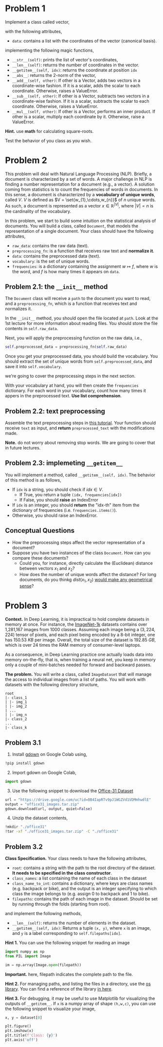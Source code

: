 # Problem 1

Implement a class called vector,

with the following attributes,

- ```data```: contains a list with the coordinates of the vector (canonical basis).

implementing the following magic functions,

- ```__str__(self)```: prints the list of vector's coordinates,
- ```__len__(self)```: returns the number of coordinates in the vector.
- ```__getitem__(self, idx)```: returns the coordinate at position ```idx```
- ```__abs__```: returns the 2-norm of the vector,
- ```__add__(self, other)```: If other is a Vector, adds two vectors in a coordinate-wise fashion. If it is a scalar, adds the scalar to each coordinate. Otherwise, raises a ValueError.
- ```__sub__(self, other)```: If other is a Vector, subtracts two vectors in a coordinate-wise fashion. If it is a scalar, subtracts the scalar to each coordinate. Otherwise, raises a ValueError.
- ```__mul__(self, other)```: If other is a Vector, performs an inner product. If other is a scalar, multiply each coordinate by it. Otherwise, raise a ValueError.

__Hint.__ use __math__ for calculating square-roots.

Test the behavior of you class as you wish.

# Problem 2

This problem will deal with Natural Language Processing (NLP). Briefly, a document is characterized by a set of words. A major challenge in NLP is finding a number representation for a document (e.g., a vector). A solution coming from statistics is to count the frequencies of words in documents. In this sense, a document is characterized by a __vocabulary of unique words__, called $V$. $V$ is defined as $V = \set{w_{1},\cdots,w_{n}}$ of $n$ unique words. As such, a document is represented as a vector $x \in \mathbb{R}^{|V|}$, where $|V| = n$ is the cardinality of the vocabulary.

In this problem, we start to build some intuition on the statistical analysis of documents. You will build a class, called ```Document```, that models the representation of a single document. Your class should have the following attributes,

- ```raw_data```: contains the raw data (text).
- ```preprocessing_fn```: is a function that receives raw text and __normalize it__.
- ```data```: contains the preprocessed data (text).
- ```vocabulary```: is the set of unique words.
- ```frequencies```: is a dictionary containing the assignment $w \mapsto f$, where $w$ is the word, and $f$ is how many times it appears on ```data```.

## Problem 2.1: the ```__init__``` method

The ```Document``` class will receive a ```path``` to the document you want to read, and a ```preprocessing_fn```, which is a function that receives text and normalizes it.

In the ```__init__``` method, you should open the file located at ```path```. Look at the 1st lecture for more information about reading files. You should store the file contents in ```self.raw_data```.

Next, you will apply the preprocessing function on the raw data, i.e.,

```python
self.preprocessed_data = preprocessing_fn(self.raw_data)
```

Once you get your preprocessed data, you should build the vocabulary. You should extract the set of unique words from ```self.preprocessed_data```, and save it into ```self.vocabulary```.

we're going to cover the preprocessing steps in the next section.

With your vocabulary at hand, you will then create the ```frequencies``` dictionary. For each word in your vocabulary, count how many times it appers in the preprocessed text. __Use list comprehension__.

## Problem 2.2: text preprocessing

Assemble the text preprocessing steps in [this tutorial](https://www.geeksforgeeks.org/normalizing-textual-data-with-python/). Your function should receive ```text``` as input, and __return__ ```preprocessed_text``` with the modifications made.

__Note.__ do not worry about removing stop words. We are going to cover that in future lectures.

## Problem 2.3: implemeting ```__getitem__```

You will implement a method, called ```__getitem__(self, idx)```. The behavior of this method is as follows,

- If ```idx``` is a string, you should check if $idx \in V$.
    - If True, you return a tuple ```(idx, frequencies[idx])```
    - If False, you should __raise__ an IndexError
- If ```idx``` is an integer, you should __return__ the "idx-th" item from the dictionary of frequencies (i.e. ```frequencies.items()```).
- Otherwise, you should raise an IndexError.

## Conceptual Questions

- How the preprocessing steps affect the vector representation of a document?
- Suppose you have two instances of the class ```Document```. How can you compare these documents?
    - Could you, for instance, directly calculate the (Euclidean) distance between vectors $x_{1}$ and $x_{2}$?
    - How does the number of unique words affect the distance? For long documents, do you thinkg $dist(x_{1}, x_{2})$ [would make any geometrical sense](https://citeseerx.ist.psu.edu/document?repid=rep1&type=pdf&doi=1ea82cc13f6b7352943aba6c987e3895e5161b9b)?

# Problem 3

__Context.__ In Deep Learning, it is impractical to hold complete datasets in memory at once. For instance, the [ImageNet-1k](https://en.wikipedia.org/wiki/ImageNet) datasets contains over 1,281,167 images from 1000 classes. Assuming each image being a $(3,224,224)$ tensor of pixels, and each pixel being encoded by a 8-bit integer, one has $150.53$ _KB_ per image. Overall, the total size of the dataset is $192.85$ _GB_, which is over 24 times the RAM memory of consumer-level laptops.

As a consequence, in Deep Learning practice one actually loads data into memory on-the-fly, that is, when training a neural net, you keep in memory only a couple of mini-batches needed for forward and backward passes.

__The problem.__ You will write a class, called ```ImageDataset``` that will manage the access to individual images from a list of paths. You will work with datasets with the following directory structure,

```
root
|- class_1
| |- img_1
| |- img_2
| ...
| |- img_n
|- class_2
...
|- class_k
```

## Problem 3.1

1. Install [gdown](https://github.com/wkentaro/gdown) on Google Colab using,

```sh
!pip install gdown
```

2. Import gdown on Google Colab,

```python
import gdown
```

3. Use the following snippet to download the [Office-31 Dataset](https://faculty.cc.gatech.edu/~judy/domainadapt/)

```python
url = "https://drive.google.com/uc?id=0B4IapRTv9pJ1WGZVd1VDMmhwdlE"
output = "office31_images.tar.zip"
gdown.download(url, output, quiet=False)
```

4. Unzip the dataset contents,

```sh
!mkdir "./office31"
!tar -xf "./office31_images.tar.zip" -C "./office31"
```

## Problem 3.2

__Class Specification.__ Your class needs to have the following attributes,

- ```root```: contains a string with the path to the root directory of the dataset. __It needs to be specified in the class constructor__.
- ```class_names```: a list containing the name of each class in the dataset
- ```class_name_to_int```: contains a dictionary, where keys are class names (e.g. backpack or bike), and the output is an integer specifying to which class the image belongs to (e.g. assign 0 to backpack and 1 to bike).
- ```filepaths```: contains the path of each image in the dataset. Should be set by running through the folds (starting from root).

and implement the following methods,

- ```__len__(self)```: returns the number of elements in the dataset.
- ```__getitem__(self, idx)```: Returns a tuple ```(x, y)```, where ```x``` is an image, and ```y``` is a label corresponding to ```self.filepaths[idx]```.

__Hint 1.__ You can use the following snippet for reading an image

```python
import numpy as np
from PIL import Image

im = np.array(Image.open(filepath))
```

__Important.__ here, filepath indicates the complete path to the file.

__Hint 2.__ For managing paths, and listing the files in a directory, use the [os library](https://docs.python.org/3/library/os.html). You can find a reference of the library [in here](https://www.geeksforgeeks.org/os-module-python-examples/).

__Hint 3.__ For debugging, it may be useful to use Matplotlib for visualizing the outputs of ```__getitem__```. If ```x``` is a numpy array of shape ```(h,w,c)```, you can use the following snippet to visualize your image,

```python
x, y = dataset[0]

plt.figure()
plt.imshow(x)
plt.title(f'Class: {y}')
plt.axis('off')
```